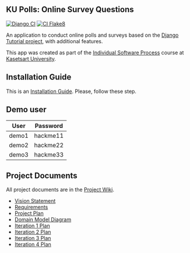 ## KU Polls: Online Survey Questions 
[![Django CI](https://github.com/PichapopRo/ku-polls/actions/workflows/django.yml/badge.svg)](https://github.com/PichapopRo/ku-polls/actions/workflows/django.yml)
[![CI Flake8](https://github.com/PichapopRo/ku-polls/actions/workflows/CI-Flake8.yml/badge.svg)](https://github.com/PichapopRo/ku-polls/actions/workflows/CI-Flake8.yml)

An application to conduct online polls and surveys based
on the [Django Tutorial project](https://docs.djangoproject.com/en/5.1/intro/tutorial01/), with
additional features.

This app was created as part of the [Individual Software Process](
https://cpske.github.io/ISP) course at [Kasetsart University](https://www.ku.ac.th).

## Installation Guide

This is an [Installation Guide](./Installation.md). Please, follow these step.

## Demo user
| User  | Password |
|-------|----------|
| demo1 | hackme11 |
| demo2 | hackme22 |
| demo3 | hackme33 |

## Project Documents

All project documents are in the [Project Wiki](../../wiki/Home).


- [Vision Statement](../../ku-polls/wiki/Vision-and-Scope)
- [Requirements](../../ku-polls/wiki/Requirements)
- [Project Plan](../../ku-polls/wiki/Project-Plan)
- [Domain Model Diagram](../../ku-polls/wiki/Domain-Model-Diagram)
- [Iteration 1 Plan](../../ku-polls/wiki/Iteration-1-Plan)
- [Iteration 2 Plan](../../ku-polls/wiki/iteration-2-Plan)
- [Iteration 3 Plan](../../ku-polls/wiki/Iteration-3-Plan)
- [Iteration 4 Plan](../../ku-polls/wiki/Iteration-4-Plan)